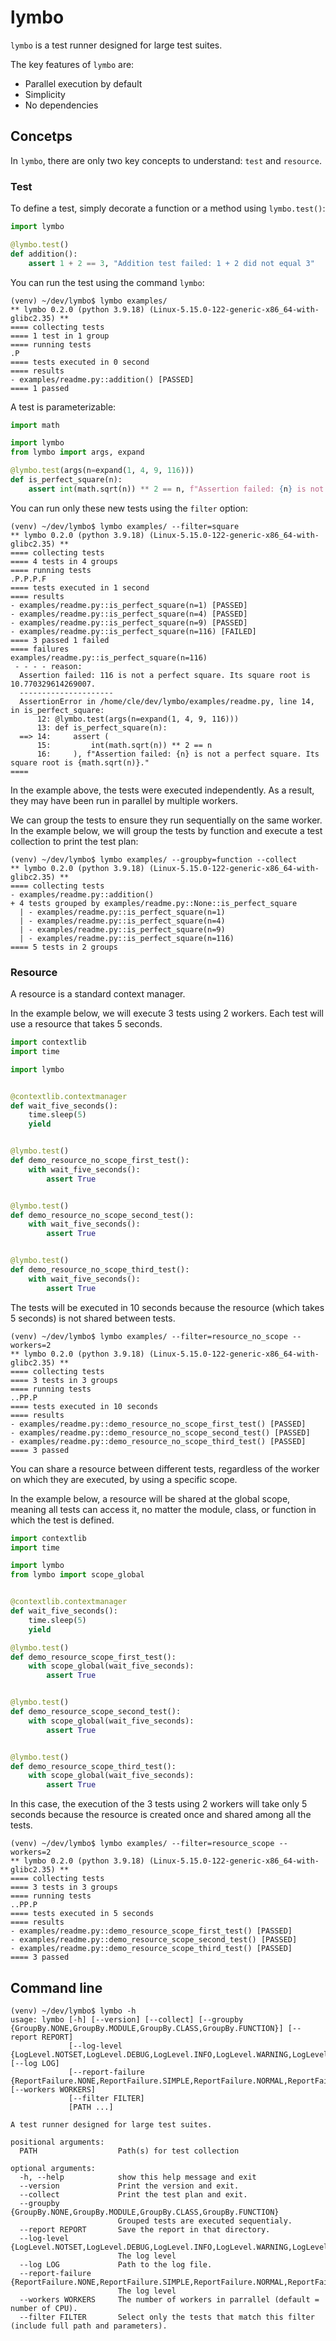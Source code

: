 # lymbo

`lymbo` is a test runner designed for large test suites.

The key features of `lymbo` are:

  * Parallel execution by default
  * Simplicity
  * No dependencies


## Concetps

In `lymbo`, there are only two key concepts to understand: `test` and `resource`.

### Test

To define a test, simply decorate a function or a method using `lymbo.test()`:

```python
import lymbo

@lymbo.test()
def addition():
    assert 1 + 2 == 3, "Addition test failed: 1 + 2 did not equal 3"
```

You can run the test using the command `lymbo`:

```
(venv) ~/dev/lymbo$ lymbo examples/ 
** lymbo 0.2.0 (python 3.9.18) (Linux-5.15.0-122-generic-x86_64-with-glibc2.35) **
==== collecting tests
==== 1 test in 1 group
==== running tests
.P
==== tests executed in 0 second
==== results
- examples/readme.py::addition() [PASSED]
==== 1 passed 
```

A test is parameterizable:

```python
import math

import lymbo
from lymbo import args, expand

@lymbo.test(args(n=expand(1, 4, 9, 116)))
def is_perfect_square(n):
    assert int(math.sqrt(n)) ** 2 == n, f"Assertion failed: {n} is not a perfect square. Its square root is {math.sqrt(n)}."
```

You can run only these new tests using the `filter` option:

```
(venv) ~/dev/lymbo$ lymbo examples/ --filter=square
** lymbo 0.2.0 (python 3.9.18) (Linux-5.15.0-122-generic-x86_64-with-glibc2.35) **
==== collecting tests
==== 4 tests in 4 groups
==== running tests
.P.P.P.F
==== tests executed in 1 second
==== results
- examples/readme.py::is_perfect_square(n=1) [PASSED]
- examples/readme.py::is_perfect_square(n=4) [PASSED]
- examples/readme.py::is_perfect_square(n=9) [PASSED]
- examples/readme.py::is_perfect_square(n=116) [FAILED]
==== 3 passed 1 failed  
==== failures
examples/readme.py::is_perfect_square(n=116)
 - - - - reason:
  Assertion failed: 116 is not a perfect square. Its square root is 10.770329614269007.
  ---------------------
  AssertionError in /home/cle/dev/lymbo/examples/readme.py, line 14, in is_perfect_square:
      12: @lymbo.test(args(n=expand(1, 4, 9, 116)))
      13: def is_perfect_square(n):
  ==> 14:     assert (
      15:         int(math.sqrt(n)) ** 2 == n
      16:     ), f"Assertion failed: {n} is not a perfect square. Its square root is {math.sqrt(n)}."
====
```

In the example above, the tests were executed independently. As a result, they may have been run in parallel by multiple workers.

We can group the tests to ensure they run sequentially on the same worker. In the example below, we will group the tests by function and execute a test collection to print the test plan:

```
(venv) ~/dev/lymbo$ lymbo examples/ --groupby=function --collect
** lymbo 0.2.0 (python 3.9.18) (Linux-5.15.0-122-generic-x86_64-with-glibc2.35) **
==== collecting tests
- examples/readme.py::addition()
+ 4 tests grouped by examples/readme.py::None::is_perfect_square
  | - examples/readme.py::is_perfect_square(n=1)
  | - examples/readme.py::is_perfect_square(n=4)
  | - examples/readme.py::is_perfect_square(n=9)
  | - examples/readme.py::is_perfect_square(n=116)
==== 5 tests in 2 groups
``` 

### Resource

A resource is a standard context manager.

In the example below, we will execute 3 tests using 2 workers. Each test will use a resource that takes 5 seconds.

```python
import contextlib
import time

import lymbo


@contextlib.contextmanager
def wait_five_seconds():
    time.sleep(5)
    yield


@lymbo.test()
def demo_resource_no_scope_first_test():
    with wait_five_seconds():
        assert True


@lymbo.test()
def demo_resource_no_scope_second_test():
    with wait_five_seconds():
        assert True


@lymbo.test()
def demo_resource_no_scope_third_test():
    with wait_five_seconds():
        assert True
```

The tests will be executed in 10 seconds because the resource (which takes 5 seconds) is not shared between tests.

```
(venv) ~/dev/lymbo$ lymbo examples/ --filter=resource_no_scope --workers=2
** lymbo 0.2.0 (python 3.9.18) (Linux-5.15.0-122-generic-x86_64-with-glibc2.35) **
==== collecting tests
==== 3 tests in 3 groups
==== running tests
..PP.P
==== tests executed in 10 seconds
==== results
- examples/readme.py::demo_resource_no_scope_first_test() [PASSED]
- examples/readme.py::demo_resource_no_scope_second_test() [PASSED]
- examples/readme.py::demo_resource_no_scope_third_test() [PASSED]
==== 3 passed
```

You can share a resource between different tests, regardless of the worker on which they are executed, by using a specific scope.

In the example below, a resource will be shared at the global scope, meaning all tests can access it, no matter the module, class, or function in which the test is defined.

```python
import contextlib
import time

import lymbo
from lymbo import scope_global


@contextlib.contextmanager
def wait_five_seconds():
    time.sleep(5)
    yield

@lymbo.test()
def demo_resource_scope_first_test():
    with scope_global(wait_five_seconds):
        assert True


@lymbo.test()
def demo_resource_scope_second_test():
    with scope_global(wait_five_seconds):
        assert True


@lymbo.test()
def demo_resource_scope_third_test():
    with scope_global(wait_five_seconds):
        assert True
```

In this case, the execution of the 3 tests using 2 workers will take only 5 seconds because the resource is created once and shared among all the tests.

```
(venv) ~/dev/lymbo$ lymbo examples/ --filter=resource_scope --workers=2
** lymbo 0.2.0 (python 3.9.18) (Linux-5.15.0-122-generic-x86_64-with-glibc2.35) **
==== collecting tests
==== 3 tests in 3 groups
==== running tests
..PP.P
==== tests executed in 5 seconds
==== results
- examples/readme.py::demo_resource_scope_first_test() [PASSED]
- examples/readme.py::demo_resource_scope_second_test() [PASSED]
- examples/readme.py::demo_resource_scope_third_test() [PASSED]
==== 3 passed  
```

## Command line

```
(venv) ~/dev/lymbo$ lymbo -h
usage: lymbo [-h] [--version] [--collect] [--groupby {GroupBy.NONE,GroupBy.MODULE,GroupBy.CLASS,GroupBy.FUNCTION}] [--report REPORT]
             [--log-level {LogLevel.NOTSET,LogLevel.DEBUG,LogLevel.INFO,LogLevel.WARNING,LogLevel.ERROR,LogLevel.CRITICAL}] [--log LOG]
             [--report-failure {ReportFailure.NONE,ReportFailure.SIMPLE,ReportFailure.NORMAL,ReportFailure.FULL}] [--workers WORKERS]
             [--filter FILTER]
             [PATH ...]

A test runner designed for large test suites.

positional arguments:
  PATH                  Path(s) for test collection

optional arguments:
  -h, --help            show this help message and exit
  --version             Print the version and exit.
  --collect             Print the test plan and exit.
  --groupby {GroupBy.NONE,GroupBy.MODULE,GroupBy.CLASS,GroupBy.FUNCTION}
                        Grouped tests are executed sequentialy.
  --report REPORT       Save the report in that directory.
  --log-level {LogLevel.NOTSET,LogLevel.DEBUG,LogLevel.INFO,LogLevel.WARNING,LogLevel.ERROR,LogLevel.CRITICAL}
                        The log level
  --log LOG             Path to the log file.
  --report-failure {ReportFailure.NONE,ReportFailure.SIMPLE,ReportFailure.NORMAL,ReportFailure.FULL}
                        The log level
  --workers WORKERS     The number of workers in parrallel (default = number of CPU).
  --filter FILTER       Select only the tests that match this filter (include full path and parameters).
```